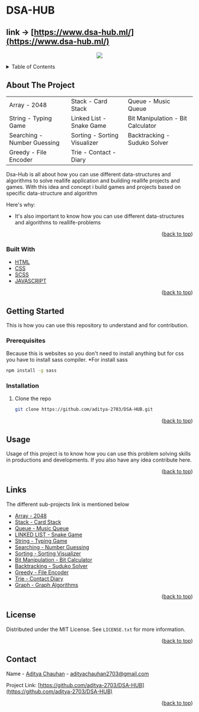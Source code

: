 # DSA-HUB

## link -> [https://www.dsa-hub.ml/](https://www.dsa-hub.ml/)

<p align="center">
  <img src="bg.png">
</p>






<!-- TABLE OF CONTENTS -->
<details>
  <summary>Table of Contents</summary>
  <ol>
    <li>
      <a href="#about-the-project">About The Project</a>
      <ul>
        <li><a href="#built-with">Built With</a></li>
      </ul>
    </li>
    <li>
      <a href="#getting-started">Getting Started</a>
      <ul>
        <li><a href="#installation">Installation</a></li>
      </ul>
    </li>
    <li><a href="#usage">Usage</a></li>
    <li><a href="#license">License</a></li>
    <li><a href="#contact">Contact</a></li>
  </ol>
</details>



<!-- ABOUT THE PROJECT -->
## About The Project

| | | |
| ------------- | ------------- | ------------- |
| Array - 2048  | Stack - Card Stack  | Queue - Music Queue |
| String - Typing Game  | Linked List - Snake Game  | Bit Manipulation - Bit Calculator |
| Searching - Number Guessing  | Sorting - Sorting Visualizer  | Backtracking - Suduko Solver |
| Greedy - File Encoder | Trie - Contact - Diary

Dsa-Hub is all about how you can use different data-structures and algorithms to solve reallife application and building reallife projects and games. With this idea and concept i build games and projects  based on specific data-structure and algorithm

Here's why:
* It's also important to know how you can use different data-structures and algorithms to reallife-problems

<p align="right">(<a href="#top">back to top</a>)</p>



### Built With


* [HTML](https://www.w3schools.com/HTML/)
* [CSS](https://www.w3schools.com/css/)
* [SCSS](https://www.w3schools.com/SASS/)
* [JAVASCRIPT](https://www.w3schools.com/JS/)

<p align="right">(<a href="#top">back to top</a>)</p>



<!-- GETTING STARTED -->
## Getting Started

This is how you can use this repository to understand and for contribution.

### Prerequisites

Because this is websites so you don't need to install anything but for css you have to install sass compiler.
*For install sass
  ```sh
  npm install -g sass
  ```

### Installation

1. Clone the repo
   ```sh
   git clone https://github.com/aditya-2703/DSA-HUB.git
   ```
   
<p align="right">(<a href="#top">back to top</a>)</p>



<!-- USAGE EXAMPLES -->
## Usage

Usage of this project is to know how you can use this problem solving skills in productions and developments. If you also have any idea contribute here.


<p align="right">(<a href="#top">back to top</a>)</p>


## Links 

The different sub-projects link is mentioned below
* [Array - 2048](https://github.com/aditya-2703/DSA-HUB/tree/main/ARRAY%20-%20MATRIX)
* [Stack - Card Stack](https://github.com/aditya-2703/DSA-HUB/tree/main/STACK)
* [Queue - Music Queue](https://github.com/aditya-2703/DSA-HUB/tree/main/QUEUE)
* [LINKED LIST - Snake Game](https://github.com/aditya-2703/DSA-HUB/tree/main/LINKED_LIST)
* [String - Typing Game](https://github.com/aditya-2703/DSA-HUB/tree/main/STRING)
* [Searching - Number Guessing](https://github.com/aditya-2703/DSA-HUB/tree/main/SEARCHING)
* [Sorting - Sorting Visualizer](https://github.com/aditya-2703/DSA-HUB/tree/main/SORTING)
* [Bit Manipulation - Bit Calculator](https://github.com/aditya-2703/DSA-HUB/tree/main/BIT-MAGIC)
* [Backtracking - Suduko Solver](https://github.com/aditya-2703/DSA-HUB/tree/main/BACKTRACKING)
* [Greedy - File Encoder](https://github.com/aditya-2703/DSA-HUB/tree/main/GREEDY)
* [Trie - Contact Diary](https://github.com/aditya-2703/DSA-HUB/tree/main/TRIE)
* [Graph - Graph Algorithms](https://github.com/aditya-2703/DSA-HUB/tree/main/GRAPH)

<p align="right">(<a href="#top">back to top</a>)</p>


<!-- LICENSE -->
## License

Distributed under the MIT License. See `LICENSE.txt` for more information.

<p align="right">(<a href="#top">back to top</a>)</p>



<!-- CONTACT -->
## Contact

Name - [Aditya Chauhan](https://www.linkedin.com/in/aditya-2703) - adityachauhan2703@gmail.com

Project Link: [https://github.com/aditya-2703/DSA-HUB](https://github.com/aditya-2703/DSA-HUB)

<p align="right">(<a href="#top">back to top</a>)</p>



